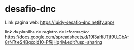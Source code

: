 # desafio-dnc
Link pagina web: 
https://luidy-desafio-dnc.netlify.app/

link da planilha de registro de informação:
https://docs.google.com/spreadsheets/d/19l3aHfJTjf9U_CbA-8rNTtleS4Bqooid10-FfRjHq4M/edit?usp=sharing
